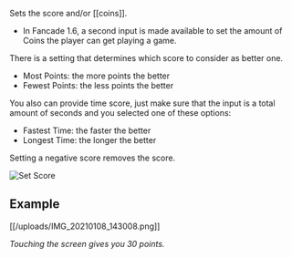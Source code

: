 Sets the score and/or [[coins]].

* In Fancade 1.6, a second input is made available to set the amount of Coins the player can get playing a game.

There is a setting that determines which score to consider as better one.

* Most Points: the more points the better
* Fewest Points: the less points the better

You also can provide time score, just make sure that the input is a total amount of seconds and you selected one of these options:

* Fastest Time: the faster the better
* Longest Time: the longer the better

Setting a negative score removes the score.

![Set Score](https://media.discordapp.net/attachments/777896239857270846/856195071513722940/Set_Score.png?width=256&height=256)

## Example 

[[/uploads/IMG_20210108_143008.png]]

_Touching the screen gives you 30 points._